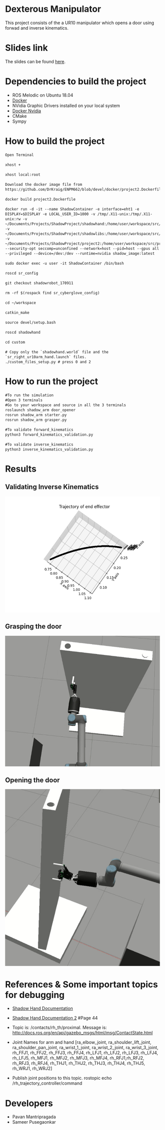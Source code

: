 # Dexterous Manipulator

This project consists of the a UR10 manipulator which opens a door using forwad and inverse kinematics. 

# Slides link
The slides can be found [here](https://docs.google.com/presentation/d/1GIJ2iy-gm0YSUg-un2HQpWWHjsj9eKvfluqKY4d7sTo/edit?usp=sharing).

# Dependencies to build the project
 * ROS Melodic on Ubuntu 18.04
 * [Docker](https://docs.docker.com/get-docker/)
 * NVidia Graphic Drivers installed on your local system
 * [Docker Nvidia](https://docs.nvidia.com/datacenter/cloud-native/container-toolkit/install-guide.html)
 * CMake
 * Sympy
# How to build the project
```
Open Terminal

xhost +

xhost local:root

Download the docker image file from https://github.com/DrKraig/ENPM662/blob/devel/docker/project2.Dockerfile

docker build project2.Dockerfile

docker run -d -it --name ShadowContainer -e interface=eht1 -e DISPLAY=$DISPLAY -e LOCAL_USER_ID=1000 -v /tmp/.X11-unix:/tmp/.X11-unix:rw -v ~/Documents/Projects/ShadowProject/shadowhand:/home/user/workspace/src/shadowhand:rw -v ~/Documents/Projects/ShadowProject/shadowlibs:/home/user/workspace/src/shadowlibs:rw -v ~/Documents/Projects/ShadowProject/project2:/home/user/workspace/src/project2:rw --security-opt seccomp=unconfined --network=host --pid=host --gpus all --privileged --device=/dev:/dev --runtime=nvidia shadow_image:latest

sudo docker exec -u user -it ShadowContainer /bin/bash

roscd sr_config

git checkout shadowrobot_170911

rm -rf $(rospack find sr_cyberglove_config)

cd ~/workspace

catkin_make

source devel/setup.bash

roscd shadowhand

cd custom

# Copy only the `shadowhand.world` file and the `sr_right_ur10arm_hand.launch` files.
./custom_files_setup.py # press 0 and 2
```

# How to run the project
```
#To run the simulation
#Open 3 terminals
#Go to your workspace and source in all the 3 terminals 
roslaunch shadow_arm door_opener
rosrun shadow_arm starter.py
rosrun shadow_arm grasper.py

#To validate forward_kinematics 
python3 forward_kinematics_validation.py

#To validate inverse_kinematics 
python3 inverse_kinematics_validation.py

```

# Results
<h2> Validating Inverse Kinematics</h2>
<p align="center">
  <img src="./shadow_arm/results/IK_Door_Opening_curve2.png" alt="Logo"/>
</p>

<h2> Grasping the door</h2>
<p align="center">
  <img src="./shadow_arm/results/grasp.png" alt="Logo"/>
</p>
<h2>Opening the door</h2>
<p align="center">
  <img src="./shadow_arm/results/door_opening.png" alt="Logo"/>
</p>


# References & Some important topics for debugging

 * [Shadow Hand Documentation](https://dexterous-hand.readthedocs.io/en/latest/user_guide/3_software_description.html#writing-controllers)

 * [Shadow Hand Documentation 2](https://buildmedia.readthedocs.org/media/pdf/dexterous-hand/fsrc-2786_documentation/dexterous-hand.pdf) #Page 44

 * Topic is: /contacts/rh_th/proximal. Message is: http://docs.ros.org/en/api/gazebo_msgs/html/msg/ContactState.html

* Joint Names for arm and hand [ra_elbow_joint, ra_shoulder_lift_joint, ra_shoulder_pan_joint, ra_wrist_1_joint, ra_wrist_2_joint, ra_wrist_3_joint, rh_FFJ1, rh_FFJ2, rh_FFJ3, rh_FFJ4, rh_LFJ1, rh_LFJ2, rh_LFJ3, rh_LFJ4, rh_LFJ5, rh_MFJ1, rh_MFJ2, rh_MFJ3, rh_MFJ4, rh_RFJ1,rh_RFJ2, rh_RFJ3, rh_RFJ4, rh_THJ1, rh_THJ2, rh_THJ3, rh_THJ4, rh_THJ5, rh_WRJ1,
  rh_WRJ2]

 * Publish joint positions to this topic. rostopic echo /rh_trajectory_controller/command 

# Developers
 * Pavan Mantripragada
 * Sameer Pusegaonkar
